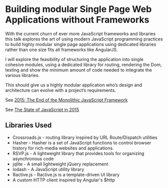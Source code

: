 # Building modular Single Page Web Applications without Frameworks

With the current churn of ever more JavaScript frameworks and libraries this talk explores the art of 
using modern JavaScript programming practices to build highly modular single page applications using 
dedicated libraries rather than one size fits all frameworks like AngularJS.

I will explore the feasibility of structuring the application into single cohesive modules, using a 
dedicated library for routing, rendering the Dom, testing and show the minimum amount of code needed 
to integrate the various libraries. 

This should give us a highly modular application who’s design and architecture can evolve with a 
project’s requirements.

See [2015: The End of the Monolithic JavaScript Framework](https://andywalpole.me/#!/blog/142134/2015-the-end-the-monolithic-javascript-framework)

See [The State of JavaScript in 2015](http://www.breck-mckye.com/blog/2014/12/the-state-of-javascript-in-2015/)

## Libraries Used

* Crossroads.js - routing library inspired by URL Route/Dispatch utilities
* Hasher - Hasher is a set of JavaScript functions to control browser history for rich-media websites and applications.
* RSVP.js - A lightweight library that provides tools for organizing asynchronous code
* jqlite - A small lightweight jQuery replacement
* lodash - A JavaScript utility library
* Ractive.js - Ractive.js is a template-driven UI library
* A custom HTTP client inspired by Angular's $http